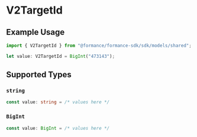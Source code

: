 # V2TargetId

## Example Usage

```typescript
import { V2TargetId } from "@formance/formance-sdk/sdk/models/shared";

let value: V2TargetId = BigInt("473143");
```

## Supported Types

### `string`

```typescript
const value: string = /* values here */
```

### `BigInt`

```typescript
const value: BigInt = /* values here */
```

